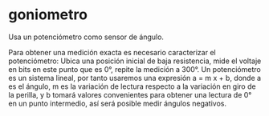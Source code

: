 # goniometro

Usa un potenciómetro como sensor de ángulo.

Para obtener una medición exacta es necesario caracterizar el potenciómetro:
Ubica una posición inicial de baja resistencia, mide el voltaje en bits en este punto que es 0°, repite la medición a 300°.
Un potenciómetro es un sistema lineal, por tanto usaremos una expresión a = m x + b,
  donde a es el ángulo, m es la variación de lectura respecto a la variación en giro de la perilla, y b tomará valores convenientes para obtener una lectura de 0° en un punto intermedio, así será posible medir ángulos negativos.
